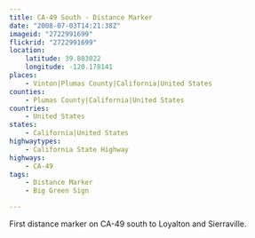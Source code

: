 ```yaml
---
title: CA-49 South - Distance Marker
date: "2008-07-03T14:21:38Z"
imageid: "2722991699"
flickrid: "2722991699"
location:
    latitude: 39.803022
    longitude: -120.178141
places:
    - Vinton|Plumas County|California|United States
counties:
    - Plumas County|California|United States
countries:
    - United States
states:
    - California|United States
highwaytypes:
    - California State Highway
highways:
    - CA-49
tags:
    - Distance Marker
    - Big Green Sign

---
```

First distance marker on CA-49 south to Loyalton and Sierraville.